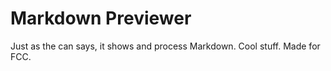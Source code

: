 # Markdown Previewer

Just as the can says, it shows and process Markdown. Cool stuff. Made for FCC.
